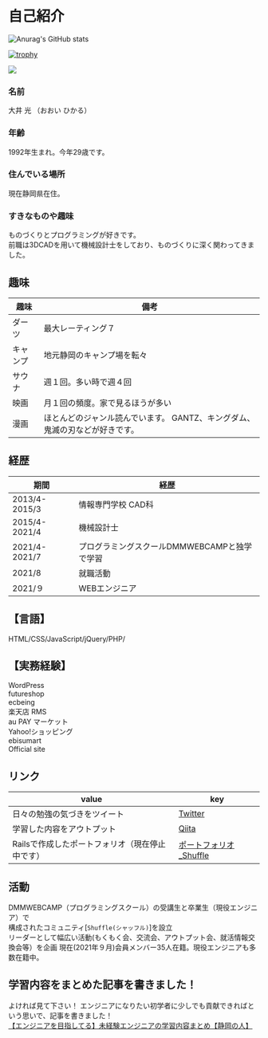 # 自己紹介
![Anurag's GitHub stats](https://github-readme-stats.vercel.app/api?username=hikaru-webcamp&show_icons=true&theme=dark)  

[![trophy](https://github-profile-trophy.vercel.app/?username=hikaru-webcamp&theme=onedark)](https://github.com/ryo-ma/github-profile-trophy)

![](https://github-profile-summary-cards.vercel.app/api/cards/profile-details?username=hikaru-webcamp&theme=monokai)

### 名前  
大井 光 （おおい ひかる）
### 年齢  
1992年生まれ。今年29歳です。  

### 住んでいる場所  
現在静岡県在住。

### すきなものや趣味
ものづくりとプログラミングが好きです。  
前職は3DCADを用いて機械設計士をしており、ものづくりに深く関わってきました。  
## 趣味
|  趣味  |  備考  |
| ---- | ---- |
|  ダーツ |最大レーティング７|
|  キャンプ  |地元静岡のキャンプ場を転々|
|  サウナ |週１回。多い時で週４回|
|  映画  |月１回の頻度。家で見るほうが多い|
|  漫画  |ほとんどのジャンル読んでいます。 GANTZ、キングダム、鬼滅の刃などが好きです。|

## 経歴
|  期間  |  経歴  |
| ---- | ---- |
|  2013/4-2015/3  |情報専門学校 CAD科|
|  2015/4-2021/4  |機械設計士|
|  2021/4-2021/7  |プログラミングスクールDMMWEBCAMPと独学で学習|
|  2021/8  |就職活動 |
|  2021/９  |WEBエンジニア|

## 【言語】
HTML/CSS/JavaScript/jQuery/PHP/

## 【実務経験】
WordPress  
futureshop  
ecbeing  
楽天店 RMS  
au PAY マーケット  
Yahoo!ショッピング  
ebisumart  
Official site  

## リンク
| value  |  key  |
| ---- | ---- |
|  日々の勉強の気づきをツイート  |[Twitter](https://twitter.com/utyuzinpro)  |
|  学習した内容をアウトプット  |[Qiita](https://qiita.com/skyvader0524)  |
|  Railsで作成したポートフォリオ（現在停止中です）  |[ポートフォリオ_Shuffle](https://github.com/hikaru-webcamp/PF_Shuffle)

## 活動
DMMWEBCAMP（プログラミングスクール）の受講生と卒業生（現役エンジニア）で  
構成されたコミュニティ[`Shuffle(シャッフル)`]を設立    
リーダーとして幅広い活動(もくもく会、交流会、アウトプット会、就活情報交換会等）を企画 
現在(2021年９月)会員メンバー35人在籍。現役エンジニアも多数在籍中。 

## 学習内容をまとめた記事を書きました！
よければ見て下さい！
エンジニアになりたい初学者に少しでも貢献できればという思いで、記事を書きました！  
[【エンジニアを目指してる】未経験エンジニアの学習内容まとめ【静岡の人】](https://qiita.com/skyvader0ざ524/items/afb9a380f523fb003ea7)




